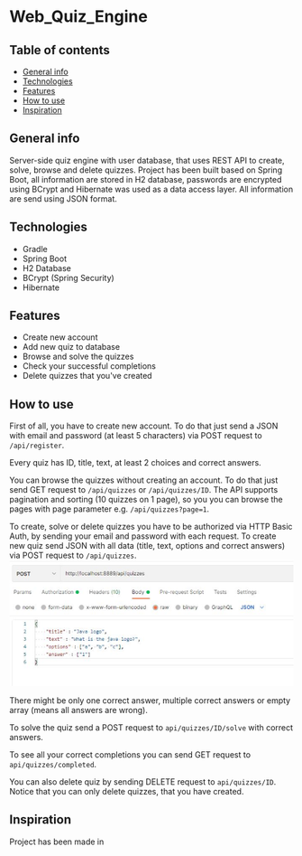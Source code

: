 # Web_Quiz_Engine
## Table of contents
* [General info](#general-info)
* [Technologies](#technologies)
* [Features](#features)
* [How to use](#how-to-use)
* [Inspiration](#inspiration)
## General info
Server-side quiz engine with user database, that uses REST API to create, solve, browse and delete quizzes. Project has been built based on Spring Boot, all information are stored in H2 database, passwords are encrypted using BCrypt and Hibernate was used as a data access layer. All information are send using JSON format.
## Technologies
* Gradle
* Spring Boot
* H2 Database
* BCrypt (Spring Security)
* Hibernate
## Features
- Create new account
- Add new quiz to database
- Browse and solve the quizzes
- Check your successful completions
- Delete quizzes that you've created
## How to use
First of all, you have to create new account. To do that just send a JSON with email and password (at least 5 characters) via POST request to `/api/register`.

Every quiz has ID, title, text, at least 2 choices and correct answers.

You can browse the quizzes without creating an account. To do that just send GET request to `/api/quizzes` or `/api/quizzes/ID`. The API supports pagination and sorting (10 quizzes on 1 page), so you you can browse the pages with page parameter e.g. `/api/quizzes?page=1`.

To create, solve or delete quizzes you have to be authorized via HTTP Basic Auth, by sending your email and password with each request. To create new quiz send JSON with all data (title, text, options and correct answers) via POST request to `/api/quizzes`. 
![POST example](/images/post.jpg)

There might be only one correct answer, multiple correct answers or empty array (means all answers are wrong).

To solve the quiz send a POST request to `api/quizzes/ID/solve` with correct answers. 

To see all your correct completions you can send GET request to `api/quizzes/completed`.

You can also delete quiz by sending DELETE request to `api/quizzes/ID`. Notice that you can only delete quizzes, that you have created.

## Inspiration
Project has been made in 
